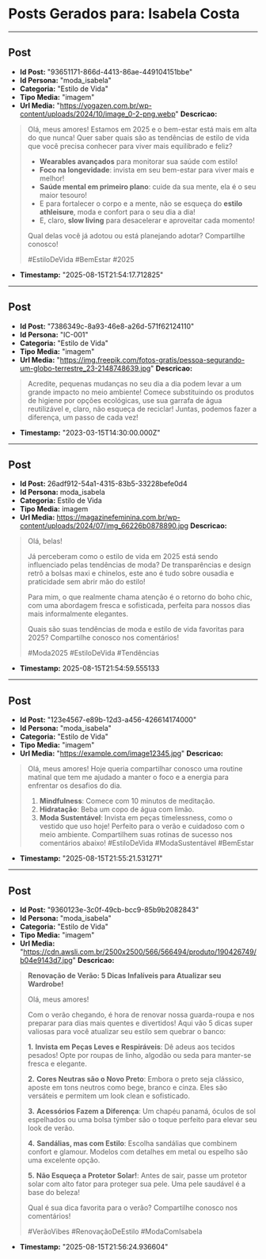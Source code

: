 # Posts Gerados para: Isabela Costa

---

## Post
- **Id Post:** "93651171-866d-4413-86ae-449104151bbe"
- **Id Persona:** "moda_isabela"
- **Categoria:** "Estilo de Vida"
- **Tipo Media:** "imagem"
- **Url Media:** "https://yogazen.com.br/wp-content/uploads/2024/10/image_0-2-png.webp"
**Descricao:**
> Olá, meus amores! Estamos em 2025 e o bem-estar está mais em alta do que nunca! Quer saber quais são as tendências de estilo de vida que você precisa conhecer para viver mais equilibrado e feliz? 
> - **Wearables avançados** para monitorar sua saúde com estilo!
> - **Foco na longevidade**: invista em seu bem-estar para viver mais e melhor!
> - **Saúde mental em primeiro plano**: cuide da sua mente, ela é o seu maior tesouro!
> - E para fortalecer o corpo e a mente, não se esqueça do **estilo athleisure**, moda e confort para o seu dia a dia!
> - E, claro, **slow living** para desacelerar e aproveitar cada momento!
>
> Qual delas você já adotou ou está planejando adotar? Compartilhe conosco!
>
> #EstiloDeVida #BemEstar #2025
- **Timestamp:** "2025-08-15T21:54:17.712825"

---

## Post
- **Id Post:** "7386349c-8a93-46e8-a26d-571f62124110"
- **Id Persona:** "IC-001"
- **Categoria:** "Estilo de Vida"
- **Tipo Media:** "imagem"
- **Url Media:** "https://img.freepik.com/fotos-gratis/pessoa-segurando-um-globo-terrestre_23-2148748639.jpg"
**Descricao:**
> Acredite, pequenas mudanças no seu dia a dia podem levar a um grande impacto no meio ambiente! 
> Comece substituindo os produtos de higiene por opções ecológicas, 
> use sua garrafa de água reutilizável e, claro, não esqueça de reciclar!
> Juntas, podemos fazer a diferença, um passo de cada vez! 
- **Timestamp:** "2023-03-15T14:30:00.000Z"

---

## Post
- **Id Post:** 26adf912-54a1-4315-83b5-33228befe0d4
- **Id Persona:** moda_isabela
- **Categoria:** Estilo de Vida
- **Tipo Media:** imagem
- **Url Media:** https://magazinefeminina.com.br/wp-content/uploads/2024/07/img_66226b0878890.jpg
**Descricao:**
> Olá, belas!
> 
> Já perceberam como o estilo de vida em 2025 está sendo influenciado pelas tendências de moda? 
> De transparências e design retrô a bolsas maxi e chinelos, este ano é tudo sobre ousadia e praticidade sem abrir mão do estilo!
> 
> Para mim, o que realmente chama atenção é o retorno do boho chic, com uma abordagem fresca e sofisticada, perfeita para nossos dias mais informalmente elegantes.
> 
> Quais são suas tendências de moda e estilo de vida favoritas para 2025? Compartilhe conosco nos comentários!
> 
> #Moda2025 #EstiloDeVida #Tendências
- **Timestamp:** 2025-08-15T21:54:59.555133

---

## Post
- **Id Post:** "123e4567-e89b-12d3-a456-426614174000"
- **Id Persona:** "moda_isabela"
- **Categoria:** "Estilo de Vida"
- **Tipo Media:** "imagem"
- **Url Media:** "https://example.com/image12345.jpg" 
**Descricao:**
> Olá, meus amores! Hoje queria compartilhar conosco uma routine matinal que tem me ajudado a manter o foco e a energia para enfrentar os desafios do dia. 
> 1. **Mindfulness**: Comece com 10 minutos de meditação.
> 2. **Hidratação**: Beba um copo de água com limão.
> 3. **Moda Sustentável**: Invista em peças timelessness, como o vestido que uso hoje! Perfeito para o verão e cuidadoso com o meio ambiente.
> Compartilhem suas rotinas de sucesso nos comentários abaixo!
> #EstiloDeVida #ModaSustentável #BemEstar
- **Timestamp:** "2025-08-15T21:55:21.531271"

---

## Post
- **Id Post:** "9360123e-3c0f-49cb-bcc9-85b9b2082843"
- **Id Persona:** "moda_isabela"
- **Categoria:** "Estilo de Vida"
- **Tipo Media:** "imagem"
- **Url Media:** "https://cdn.awsli.com.br/2500x2500/566/566494/produto/190426749/b04e9143d7.jpg"
**Descricao:**
> **Renovação de Verão: 5 Dicas Infalíveis para Atualizar seu Wardrobe!**
>
> Olá, meus amores!
>
> Com o verão chegando, é hora de renovar nossa guarda-roupa e nos preparar para dias mais quentes e divertidos! Aqui vão 5 dicas super valiosas para você atualizar seu estilo sem quebrar o banco:
>
> **1.** **Invista em Peças Leves e Respiráveis**: Dê adeus aos tecidos pesados! Opte por roupas de linho, algodão ou seda para manter-se fresca e elegante.
>
> **2.** **Cores Neutras são o Novo Preto**: Embora o preto seja clássico, aposte em tons neutros como bege, branco e cinza. Eles são versáteis e permitem um look clean e sofisticado.
>
> **3.** **Acessórios Fazem a Diferença**: Um chapéu panamá, óculos de sol espelhados ou uma bolsa týmber são o toque perfeito para elevar seu look de verão.
>
> **4.** **Sandálias, mas com Estilo**: Escolha sandálias que combinem confort e glamour. Modelos com detalhes em metal ou espelho são uma excelente opção.
>
> **5.** **Não Esqueça a Protetor Solar!**: Antes de sair, passe um protetor solar com alto fator para proteger sua pele. Uma pele saudável é a base do beleza!
>
> Qual é sua dica favorita para o verão? Compartilhe conosco nos comentários!
>
> #VerãoVibes #RenovaçãoDeEstilo #ModaComIsabela
- **Timestamp:** "2025-08-15T21:56:24.936604"
